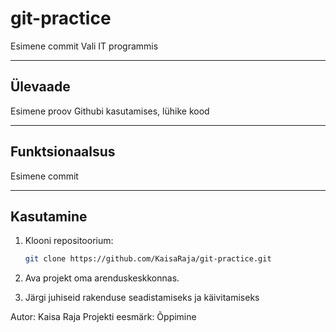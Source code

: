 # git-practice

Esimene commit Vali IT programmis

---

## Ülevaade

Esimene proov Githubi kasutamises, lühike kood

---

## Funktsionaalsus
Esimene commit

---

## Kasutamine

1. Klooni repositoorium:
   ```bash
   git clone https://github.com/KaisaRaja/git-practice.git
2. Ava projekt oma arenduskeskkonnas.

3. Järgi juhiseid rakenduse seadistamiseks ja käivitamiseks

Autor: Kaisa Raja
Projekti eesmärk: Õppimine

